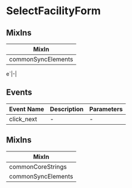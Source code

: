 # SelectFacilityForm

## MixIns

<!-- @vuese:SelectFacilityForm:mixIns:start -->
|MixIn|
|---|
|commonSyncElements|

<!-- @vuese:SelectFacilityForm:mixIns:end -->


e`|-|

<!-- @vuese:SelectFacilityForm:props:end -->


## Events

<!-- @vuese:SelectFacilityForm:events:start -->
|Event Name|Description|Parameters|
|---|---|---|
|click_next|-|-|

<!-- @vuese:SelectFacilityForm:events:end -->


## MixIns

<!-- @vuese:SelectFacilityForm:mixIns:start -->
|MixIn|
|---|
|commonCoreStrings|
|commonSyncElements|

<!-- @vuese:SelectFacilityForm:mixIns:end -->
